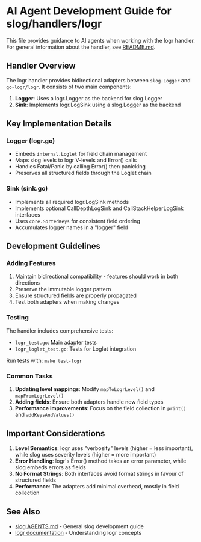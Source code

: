 # AI Agent Development Guide for slog/handlers/logr

This file provides guidance to AI agents when working with the logr handler.
For general information about the handler, see [README.md](README.md).

## Handler Overview

The logr handler provides bidirectional adapters between `slog.Logger` and
`go-logr/logr`. It consists of two main components:

1. **Logger**: Uses a logr.Logger as the backend for slog.Logger
2. **Sink**: Implements logr.LogSink using a slog.Logger as the backend

## Key Implementation Details

### Logger (logr.go)

- Embeds `internal.Loglet` for field chain management
- Maps slog levels to logr V-levels and Error() calls
- Handles Fatal/Panic by calling Error() then panicking
- Preserves all structured fields through the Loglet chain

### Sink (sink.go)

- Implements all required logr.LogSink methods
- Implements optional CallDepthLogSink and CallStackHelperLogSink interfaces
- Uses `core.SortedKeys` for consistent field ordering
- Accumulates logger names in a "logger" field

## Development Guidelines

### Adding Features

1. Maintain bidirectional compatibility - features should work in both
   directions
2. Preserve the immutable logger pattern
3. Ensure structured fields are properly propagated
4. Test both adapters when making changes

### Testing

The handler includes comprehensive tests:

- `logr_test.go`: Main adapter tests
- `logr_loglet_test.go`: Tests for Loglet integration

Run tests with: `make test-logr`

### Common Tasks

1. **Updating level mappings**: Modify `mapToLogrLevel()` and
   `mapFromLogrLevel()`
2. **Adding fields**: Ensure both adapters handle new field types
3. **Performance improvements**: Focus on the field collection in `print()` and
   `addKeysAndValues()`

## Important Considerations

1. **Level Semantics**: logr uses "verbosity" levels (higher = less important),
   while slog uses severity levels (higher = more important)
2. **Error Handling**: logr's Error() method takes an error parameter, while
   slog embeds errors as fields
3. **No Format Strings**: Both interfaces avoid format strings in favour of
   structured fields
4. **Performance**: The adapters add minimal overhead, mostly in field
   collection

## See Also

- [slog AGENTS.md](../../AGENTS.md) - General slog development guide
- [logr documentation](https://github.com/go-logr/logr) - Understanding logr
  concepts
